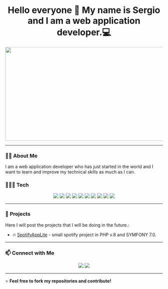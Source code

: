 <h1 align="center">Hello everyone 👋 My name is Sergio and I am a web application developer.💻</h1>

<p align="center">
  <img src="https://media.giphy.com/media/qgQUggAC3Pfv687qPC/giphy.gif" width="600" height="300"/>
</p>

---

### 👨🏻 **About Me**
I am a web application developer who has just started in the world and I want to learn and improve my technical skills as much as I can. 

### 🧑🏻‍💻 **Tech**
<p align="center">
  <img src="https://img.shields.io/badge/HTML5-E34F26?style=for-the-badge&logo=html5&logoColor=white" />
  <img src="https://img.shields.io/badge/CSS3-1572B6?style=for-the-badge&logo=css3&logoColor=white" />
  <img src="https://img.shields.io/badge/JavaScript-F7DF1E?style=for-the-badge&logo=javascript&logoColor=black" />
  <img src="https://img.shields.io/badge/TypeScript-3178C6?style=for-the-badge&logo=typescript&logoColor=white" />
  <img src="https://img.shields.io/badge/React-61DAFB?style=for-the-badge&logo=react&logoColor=black" />
  <img src="https://img.shields.io/badge/Angular-DD0031?style=for-the-badge&logo=angular&logoColor=white" />
  <img src="https://img.shields.io/badge/PHP-777BB4?style=for-the-badge&logo=php&logoColor=white" />
  <img src="https://img.shields.io/badge/Symfony-000000?style=for-the-badge&logo=symfony&logoColor=white" />
  <img src="https://img.shields.io/badge/Docker-2496ED?style=for-the-badge&logo=docker&logoColor=white" />
  <img src="https://img.shields.io/badge/Git-F05032?style=for-the-badge&logo=git&logoColor=white" />
</p>

---

### 📌 **Projects**
Here I will post the projects that I will be doing in the future.:

- 🔥 [SpotifyAppLite](https://github.com/Lence-Dev/) - small spotify project in PHP v.8 and SYMFONY 7.0.

---

### 📫 **Connect with Me**
<p align="center">
  <a href="https://twitter.com/lenceDev"><img src="https://img.shields.io/badge/Twitter-%231DA1F2.svg?style=for-the-badge&logo=twitter&logoColor=white" /></a>
  <a href="mailto:lence.dev@gmail.com"><img src="https://img.shields.io/badge/Email-red?style=for-the-badge&logo=gmail&logoColor=white" /></a>
</p>

---
⭐️ **Feel free to fork my repositories and contribute!**  
